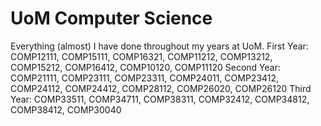 # UoM Computer Science 
Everything (almost) I have done throughout my years at UoM.
First Year: COMP12111, COMP15111, COMP16321, COMP11212, COMP13212, COMP15212, COMP16412, COMP10120, COMP11120
Second Year: COMP21111, COMP23111, COMP23311, COMP24011, COMP23412, COMP24112, COMP24412, COMP28112, COMP26020, COMP26120
Third Year: COMP33511, COMP34711, COMP38311, COMP32412, COMP34812, COMP38412, COMP30040
